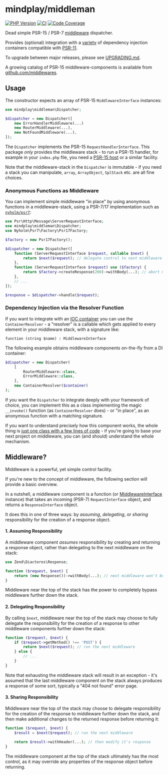 # mindplay/middleman

[![PHP Version](https://img.shields.io/badge/php-7.3_--_8.3%2B-blue.svg)](https://packagist.org/packages/mindplay/middleman)
[![CI](https://github.com/mindplay-dk/middleman/actions/workflows/ci.yml/badge.svg)](https://github.com/mindplay-dk/middleman/actions/workflows/ci.yml)
[![Code Coverage](https://scrutinizer-ci.com/g/mindplay-dk/middleman/badges/coverage.png?b=master)](https://scrutinizer-ci.com/g/mindplay-dk/middleman/?branch=master)

Dead simple PSR-15 / PSR-7 [middleware](#middleware) dispatcher.

Provides (optional) integration with a [variety](https://github.com/container-interop/container-interop#compatible-projects)
of dependency injection containers compatible with [PSR-11](https://www.php-fig.org/psr/psr-11/).

To upgrade between major releases, please see [UPGRADING.md](UPGRADING.md).

A growing catalog of PSR-15 middleware-components is available from [github.com/middlewares](https://github.com/middlewares).

## Usage

The constructor expects an array of PSR-15 `MiddlewareInterface` instances:

```php
use mindplay\middleman\Dispatcher;

$dispatcher = new Dispatcher([
    new ErrorHandlerMiddleware(...)
    new RouterMiddleware(...),
    new NotFoundMiddleware(...),
]);
```

The `Dispatcher` implements the PSR-15 `RequestHandlerInterface`. This package *only* provides the
middleware stack - to run a PSR-15 handler, for example in your `index.php` file, you need
a [PSR-15 host](https://packagist.org/packages/mindplay/sapi-host) or a similar facility.

Note that the middleware-stack in the `Dispatcher` is immutable - if you need a stack you can manipulate, `array`, `ArrayObject`, `SplStack` etc. are all fine choices.

### Anonymous Functions as Middleware

You can implement simple middleware "in place" by using anonymous functions in a middleware-stack, using a PSR-7/17 implementation such as [`nyholm/psr7`](https://packagist.org/packages/nyholm/psr7):

```php
use Psr\Http\Message\ServerRequestInterface;
use mindplay\middleman\Dispatcher;
use Nyholm\Psr7\Factory\Psr17Factory;

$factory = new Psr17Factory();

$dispatcher = new Dispatcher([
    function (ServerRequestInterface $request, callable $next) {
        return $next($request); // delegate control to next middleware
    },
    function (ServerRequestInterface $request) use ($factory) {
        return $factory->createResponse(200)->withBody(...); // abort middleware stack and return the response
    },
    // ...
]);

$response = $dispatcher->handle($request);
```

### Dependency Injection via the Resolver Function

If you want to integrate with an [IOC container](https://github.com/container-interop/container-interop#compatible-projects)
you can use the `ContainerResolver` - a "resolver" is a callable which gets applied to every element in your middleware stack,
with a signature like:

    function (string $name) : MiddlewareInterface

The following example obtains middleware components on-the-fly from a DI container:

```php
$dispatcher = new Dispatcher(
    [
        RouterMiddleware::class,
        ErrorMiddleware::class,
    ],
    new ContainerResolver($container)
);
```

If you want the `Dispatcher` to integrate deeply with your framework of choice, you can implement this as a class
implementing the magic `__invoke()` function (as `ContainerResolver` does) - or "in place", as an anonymous function
with a matching signature.

If you want to understand precisely how this component works, the whole thing is [just one class
with a few lines of code](src/Dispatcher.php) - if you're going to base your next
project on middleware, you can (and should) understand the whole mechanism.

<a name="middleware"></a>
## Middleware?

Middleware is a powerful, yet simple control facility.

If you're new to the concept of middleware, the following section will provide a basic overview.

In a nutshell, a middleware component is a function (or [MiddlewareInterface](src/MiddlewareInterface.php) instance)
that takes an incoming (PSR-7) `RequestInterface` object, and returns a `ResponseInterface` object.

It does this in one of three ways: by *assuming*, *delegating*, or *sharing* responsibility
for the creation of a response object.

#### 1. Assuming Responsibility

A middleware component *assumes* responsibility by creating and returning a response object,
rather than delegating to the next middleware on the stack:

```php
use Zend\Diactoros\Response;

function ($request, $next) {
    return (new Response())->withBody(...); // next middleware won't be run
}
```

Middleware near the top of the stack has the power to completely bypass middleware
further down the stack.

#### 2. Delegating Responsibility

By calling `$next`, middleware near the top of the stack may choose to fully delegate the
responsibility for the creation of a response to other middleware components
further down the stack:

```php
function ($request, $next) {
    if ($request->getMethod() !== 'POST') {
        return $next($request); // run the next middleware
    } else {
        // ...
    }
}
```

Note that exhausting the middleware stack will result in an exception - it's assumed that
the last middleware component on the stack always produces a response of some sort, typically
a "404 not found" error page.

#### 3. Sharing Responsibility

Middleware near the top of the stack may choose to delegate responsibility for the creation of
the response to middleware further down the stack, and then make additional changes to
the returned response before returning it:

```php
function ($request, $next) {
    $result = $next($request); // run the next middleware

    return $result->withHeader(...); // then modify it's response
}
```

The middleware component at the top of the stack ultimately has the most control, as it may
override any properties of the response object before returning.
